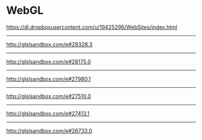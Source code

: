 # WebGL
https://dl.dropboxusercontent.com/u/19425296/WebSites/index.html <hr>
http://glslsandbox.com/e#28328.3 <hr>
http://glslsandbox.com/e#28175.0 <hr>
http://glslsandbox.com/e#27980.1 <hr>
http://glslsandbox.com/e#27510.0 <hr>
http://glslsandbox.com/e#27413.1 <hr>
http://glslsandbox.com/e#26733.0
